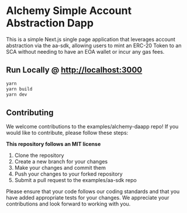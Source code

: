 # Alchemy Simple Account Abstraction Dapp

This is a simple Next.js single page application that leverages account abstraction via the aa-sdk, allowing users to mint an ERC-20 Token to an SCA without needing to have an EOA wallet or incur any gas fees.

## Run Locally @ [http://localhost:3000](http://localhost:3000)

```bash
yarn
yarn build
yarn dev
```

## Contributing

We welcome contributions to the examples/alchemy-daapp repo! If you would like to contribute, please follow these steps:

**This repository follows an MIT license**

1. Clone the repository
2. Create a new branch for your changes
3. Make your changes and commit them
4. Push your changes to your forked repository
5. Submit a pull request to the examples/aa-sdk repo

Please ensure that your code follows our coding standards and that you have added appropriate tests for your changes. We appreciate your contributions and look forward to working with you.
